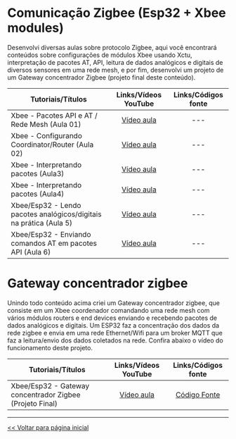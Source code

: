 # Comunicação Zigbee (Esp32 + Xbee modules)
Desenvolvi diversas aulas sobre protocolo Zigbee, aqui você encontrará conteúdos sobre configurações de módulos Xbee usando Xctu, interpretação de pacotes AT, API, leitura de dados analógicos e digitais de diversos sensores em uma rede mesh, e por fim, desenvolvi um projeto de um Gateway concentrador Zigbee (projeto final deste conteúdo). 

| Tutoriais/Títulos  | Links/Vídeos YouTube | Links/Códigos fonte |
| --- | :---: | :---: |
| Xbee - Pacotes API e AT / Rede Mesh (Aula 01) | [Vídeo aula](https://youtu.be/zsopTptUtmU) | --- |
| Xbee - Configurando Coordinator/Router (Aula 02) | [Vídeo aula](https://youtu.be/tpphkIBAoxQ) | --- |
| Xbee - Interpretando pacotes (Aula3) | [Vídeo aula](https://youtu.be/K-Xh6O4zVpY) | --- |
| Xbee - Interpretando pacotes (Aula4)  | [Vídeo aula](https://youtu.be/ennm0YBwX60) | --- |
| Xbee/Esp32 - Lendo pacotes analógicos/digitais na prática (Aula 5)  | [Vídeo aula](https://youtu.be/Ldsz7II8Jj8) | --- |
| Xbee/Esp32 - Enviando comandos AT em pacotes API (Aula 6) | [Vídeo aula](https://youtu.be/49fqidD_KXY) | --- |

# Gateway concentrador zigbee
Unindo todo conteúdo acima criei um Gateway concentrador zigbee, que consiste em um Xbee coordenador comandando uma rede mesh com vários módulos routers e end devices enviando e recebendo pacotes de dados analógicos e digitais. Um ESP32 faz a concentração dos dados da rede zigbee e envia em uma rede Ethernet/Wifi para um broker MQTT que faz a leitura/envio dos dados coletados na rede. Confira abaixo o vídeo do funcionamento deste projeto.

| Tutoriais/Títulos  | Links/Vídeos YouTube | Links/Códigos fonte |
| --- | :---: | :---: |
| Xbee/Esp32 - Gateway concentrador Zigbee (Projeto Final) | [Vídeo aula](https://youtu.be/Ki-BkXGZ5OA) | [Código Fonte](https://github.com/dev-daniel-amorim/gateway_zigbee/blob/main/Gateway_ZB_final/src/main.cpp) |


<hr>

[<< Voltar para página inicial](https://github.com/dev-daniel-amorim)
